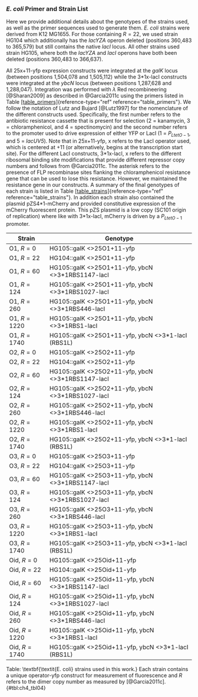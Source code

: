 ### *E. coli* Primer and Strain List 

Here we provide additional details about the genotypes of the strains used, as
well as the primer sequences used to generate them. *E. coli* strains were
derived from K12 MG1655. For those containing $R=22$, we used strain HG104 which
additionally has the *lacYZA* operon deleted (positions 360,483 to 365,579) but
still contains the native *lacI* locus. All other strains used strain HG105,
where both the *lacYZA* and *lacI* operons have both been deleted (positions
360,483 to 366,637).

All 25x+11-yfp expression constructs were integrated at the *galK* locus
(between positions 1,504,078 and 1,505,112) while the 3\*1x-lacI constructs were
integrated at the *ybcN* locus (between positions 1,287,628 and 1,288,047).
Integration was performed with $\lambda$ Red recombineering [@Sharan2009] as
described in @Garcia2011c using the primers listed in Table
[\[table_primers\]](#table_primers){reference-type="ref"
reference="table_primers"}. We follow the notation of Lutz and Bujard
[@Lutz1997] for the nomenclature of the different constructs used. Specifically,
the first number refers to the antibiotic resistance cassette that is present
for selection (2 = kanamycin, 3 = chloramphenicol, and 4 = spectinomycin) and
the second number refers to the promoter used to drive expression of either YFP
or LacI (1 = $P_{LtetO-1}$, and 5 = *lacUV5*). Note that in 25x+11-yfp, x refers
to the LacI operator used, which is centered at +11 (or alternatively, begins at
the transcription start site). For the different LacI constructs, 3\*1x-lacI, x
refers to the different ribosomal binding site modifications that provide
different repressor copy numbers and follows from @Garcia2011c. The asterisk
refers to the presence of FLP recombinase sites flanking the chloramphenicol
resistance gene that can be used to lose this resistance. However, we maintained
the resistance gene in our constructs. A summary of the final genotypes of each
strain is listed in Table
[\[table_strains\]](#table_strains){reference-type="ref"
reference="table_strains"}. In addition each strain also contained the plasmid
pZS4\*1-mCherry and provided constitutive expression of the mCherry fluorescent
protein. This pZS plasmid is a low copy (SC101 origin of replication) where like
with 3\*1x-lacI, mCherry is driven by a $P_{LtetO-1}$ promoter.

| **Strain**      | **Genotype**                                            |
| --------------- | ------------------------------------------------------- |
| O1, $R = 0$     | HG105::galK   <>25O1+11-yfp                             |
| O1, $R = 22$    | HG104::galK   <>25O1+11-yfp                             |
| O1, $R = 60$    | HG105::galK   <>25O1+11-yfp, ybcN   <>3*1RBS1147-lacI   |
| O1, $R = 124$   | HG105::galK   <>25O1+11-yfp, ybcN   <>3*1RBS1027-lacI   |
| O1, $R = 260$   | HG105::galK   <>25O1+11-yfp, ybcN   <>3*1RBS446-lacI    |
| O1, $R = 1220$  | HG105::galK   <>25O1+11-yfp, ybcN   <>3*1RBS1-lacI      |
| O1, $R = 1740$  | HG105::galK   <>25O1+11-yfp, ybcN   <>3*1-lacI (RBS1L)  |
| O2, $R = 0$     | HG105::galK   <>25O2+11-yfp                             |
| O2, $R = 22$    | HG104::galK   <>25O2+11-yfp                             |
| O2, $R = 60$    | HG105::galK   <>25O2+11-yfp, ybcN   <>3*1RBS1147-lacI   |
| O2, $R = 124$   | HG105::galK   <>25O2+11-yfp, ybcN   <>3*1RBS1027-lacI   |
| O2, $R = 260$   | HG105::galK   <>25O2+11-yfp, ybcN   <>3*1RBS446-lacI    |
| O2, $R = 1220$  | HG105::galK   <>25O2+11-yfp, ybcN   <>3*1RBS1-lacI      |
| O2, $R = 1740$  | HG105::galK   <>25O2+11-yfp, ybcN   <>3*1-lacI (RBS1L)  |
| O3, $R = 0$     | HG105::galK   <>25O3+11-yfp                             |
| O3, $R = 22$    | HG104::galK   <>25O3+11-yfp                             |
| O3, $R = 60$    | HG105::galK   <>25O3+11-yfp, ybcN   <>3*1RBS1147-lacI   |
| O3, $R = 124$   | HG105::galK   <>25O3+11-yfp, ybcN   <>3*1RBS1027-lacI   |
| O3, $R = 260$   | HG105::galK   <>25O3+11-yfp, ybcN   <>3*1RBS446-lacI    |
| O3, $R = 1220$  | HG105::galK   <>25O3+11-yfp, ybcN   <>3*1RBS1-lacI      |
| O3, $R = 1740$  | HG105::galK   <>25O3+11-yfp, ybcN   <>3*1-lacI (RBS1L)  |
| Oid, $R = 0$    | HG105::galK   <>25Oid+11-yfp                            |
| Oid, $R = 22$   | HG104::galK   <>25Oid+11-yfp                            |
| Oid, $R = 60$   | HG105::galK   <>25Oid+11-yfp, ybcN   <>3*1RBS1147-lacI  |
| Oid, $R = 124$  | HG105::galK   <>25Oid+11-yfp, ybcN   <>3*1RBS1027-lacI  |
| Oid, $R = 260$  | HG105::galK   <>25Oid+11-yfp, ybcN   <>3*1RBS446-lacI   |
| Oid, $R = 1220$ | HG105::galK   <>25Oid+11-yfp, ybcN   <>3*1RBS1-lacI     |
| Oid, $R = 1740$ | HG105::galK   <>25Oid+11-yfp, ybcN   <>3*1-lacI (RBS1L) |
Table: \textbf{\textit{E. coli} strains used in this work.} Each strain contains
a unique operator-yfp construct for measurement of fluorescence and $R$ refers
to the dimer copy number as measured by [@Garcia2011c]. {#tbl:ch4_tbl04}
